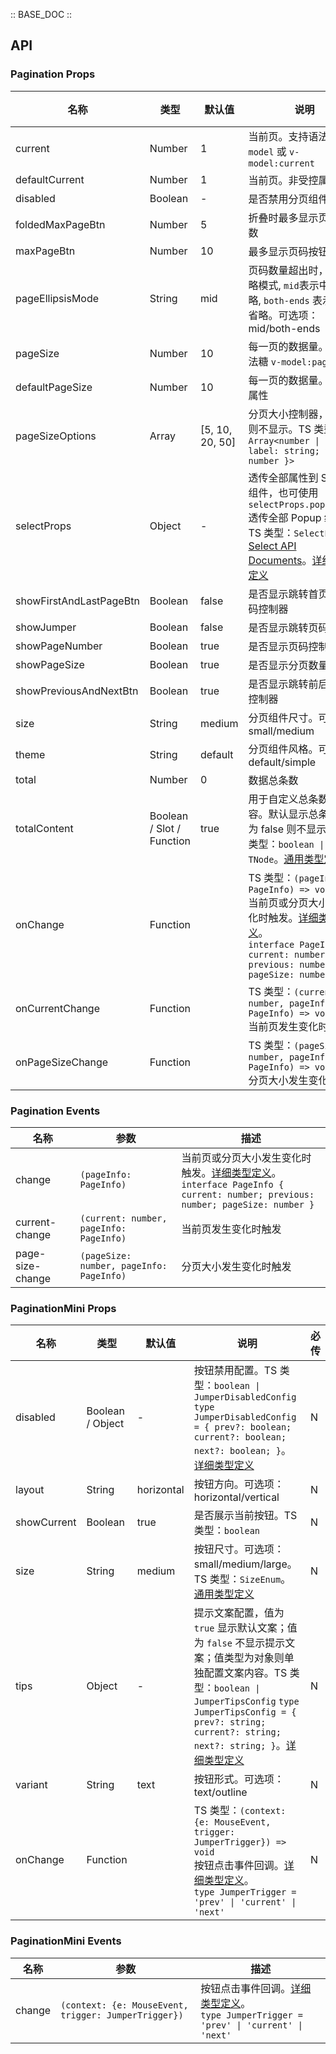 :: BASE_DOC ::

## API
### Pagination Props

名称 | 类型 | 默认值 | 说明 | 必传
-- | -- | -- | -- | --
current | Number | 1 | 当前页。支持语法糖 `v-model` 或 `v-model:current` | N
defaultCurrent | Number | 1 | 当前页。非受控属性 | N
disabled | Boolean | - | 是否禁用分页组件 | N
foldedMaxPageBtn | Number | 5 | 折叠时最多显示页码按钮数 | N
maxPageBtn | Number | 10 | 最多显示页码按钮数 | N
pageEllipsisMode | String | mid | 页码数量超出时，前后省略模式, `mid`表示中间省略, `both-ends` 表示两端省略。可选项：mid/both-ends | N
pageSize | Number | 10 | 每一页的数据量。支持语法糖 `v-model:pageSize` | N
defaultPageSize | Number | 10 | 每一页的数据量。非受控属性 | N
pageSizeOptions | Array | [5, 10, 20, 50] | 分页大小控制器，值为 [] 则不显示。TS 类型：`Array<number \| { label: string; value: number }>` | N
selectProps | Object | - | 透传全部属性到 Select 组件，也可使用 `selectProps.popupProps` 透传全部 Popup 组件。TS 类型：`SelectProps`，[Select API Documents](./select?tab=api)。[详细类型定义](https://github.com/Tencent/tdesign-vue-next/tree/develop/src/pagination/type.ts) | N
showFirstAndLastPageBtn | Boolean | false | 是否显示跳转首页尾页页码控制器 | N
showJumper | Boolean | false | 是否显示跳转页码控制器 | N
showPageNumber | Boolean | true | 是否显示页码控制器 | N
showPageSize | Boolean | true | 是否显示分页数量控制器 | N
showPreviousAndNextBtn | Boolean | true | 是否显示跳转前后页页码控制器 | N
size | String | medium | 分页组件尺寸。可选项：small/medium | N
theme | String | default | 分页组件风格。可选项：default/simple | N
total | Number | 0 | 数据总条数 | N
totalContent | Boolean / Slot / Function | true | 用于自定义总条数呈现内容。默认显示总条数，值为 false 则不显示。TS 类型：`boolean \| TNode`。[通用类型定义](https://github.com/Tencent/tdesign-vue-next/blob/develop/packages/components/common.ts) | N
onChange | Function |  | TS 类型：`(pageInfo: PageInfo) => void`<br/>当前页或分页大小发生变化时触发。[详细类型定义](https://github.com/Tencent/tdesign-vue-next/tree/develop/src/pagination/type.ts)。<br/>`interface PageInfo { current: number; previous: number; pageSize: number }`<br/> | N
onCurrentChange | Function |  | TS 类型：`(current: number, pageInfo: PageInfo) => void`<br/>当前页发生变化时触发 | N
onPageSizeChange | Function |  | TS 类型：`(pageSize: number, pageInfo: PageInfo) => void`<br/>分页大小发生变化时触发 | N

### Pagination Events

名称 | 参数 | 描述
-- | -- | --
change | `(pageInfo: PageInfo)` | 当前页或分页大小发生变化时触发。[详细类型定义](https://github.com/Tencent/tdesign-vue-next/tree/develop/src/pagination/type.ts)。<br/>`interface PageInfo { current: number; previous: number; pageSize: number }`<br/>
current-change | `(current: number, pageInfo: PageInfo)` | 当前页发生变化时触发
page-size-change | `(pageSize: number, pageInfo: PageInfo)` | 分页大小发生变化时触发

### PaginationMini Props

名称 | 类型 | 默认值 | 说明 | 必传
-- | -- | -- | -- | --
disabled | Boolean / Object | - | 按钮禁用配置。TS 类型：`boolean \| JumperDisabledConfig` `type JumperDisabledConfig = { prev?: boolean; current?: boolean; next?: boolean; }`。[详细类型定义](https://github.com/Tencent/tdesign-vue-next/tree/develop/src/pagination/type.ts) | N
layout | String | horizontal | 按钮方向。可选项：horizontal/vertical | N
showCurrent | Boolean | true | 是否展示当前按钮。TS 类型：`boolean` | N
size | String | medium | 按钮尺寸。可选项：small/medium/large。TS 类型：`SizeEnum`。[通用类型定义](https://github.com/Tencent/tdesign-vue-next/blob/develop/packages/components/common.ts) | N
tips | Object | - | 提示文案配置，值为 `true` 显示默认文案；值为 `false` 不显示提示文案；值类型为对象则单独配置文案内容。TS 类型：`boolean \| JumperTipsConfig` `type JumperTipsConfig = { prev?: string; current?: string; next?: string; }`。[详细类型定义](https://github.com/Tencent/tdesign-vue-next/tree/develop/src/pagination/type.ts) | N
variant | String | text | 按钮形式。可选项：text/outline | N
onChange | Function |  | TS 类型：`(context: {e: MouseEvent, trigger: JumperTrigger}) => void`<br/>按钮点击事件回调。[详细类型定义](https://github.com/Tencent/tdesign-vue-next/tree/develop/src/pagination/type.ts)。<br/>`type JumperTrigger = 'prev' \| 'current' \| 'next'`<br/> | N

### PaginationMini Events

名称 | 参数 | 描述
-- | -- | --
change | `(context: {e: MouseEvent, trigger: JumperTrigger})` | 按钮点击事件回调。[详细类型定义](https://github.com/Tencent/tdesign-vue-next/tree/develop/src/pagination/type.ts)。<br/>`type JumperTrigger = 'prev' \| 'current' \| 'next'`<br/>
